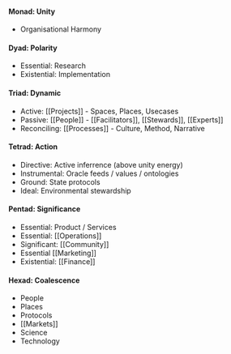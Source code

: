 #### Monad: Unity
- Organisational Harmony

#### Dyad: Polarity
- Essential: Research
- Existential: Implementation

#### Triad: Dynamic
- Active: [[Projects]] - Spaces, Places, Usecases
- Passive: [[People]] - [[Facilitators]], [[Stewards]], [[Experts]] 
- Reconciling: [[Processes]] - Culture, Method, Narrative

#### Tetrad: Action
- Directive: Active inferrence (above unity energy)
- Instrumental: Oracle feeds / values / ontologies 
- Ground: State protocols
- Ideal: Environmental stewardship

#### Pentad: Significance
- Essential: Product / Services
- Essential: [[Operations]]
- Significant: [[Community]]
- Essential [[Marketing]]
- Existential: [[Finance]]

#### Hexad: Coalescence
- People
- Places
- Protocols
- [[Markets]]
- Science
- Technology
